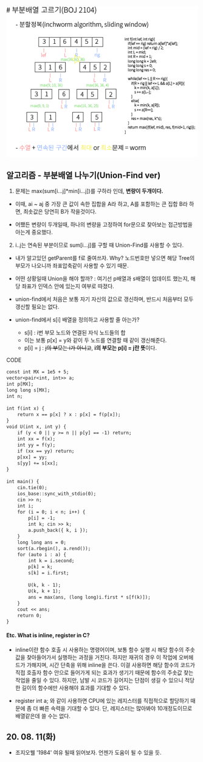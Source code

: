 ![Alt text](./img/img_200811.png)

## 알고리즘 - 부분배열 나누기(Union-Find ver)

 1. 문제는 max(sum[i...j]*min[i...j])를 구하라 인데, **변량이 두개이다.**

   - 이때, ai ~ aj 중 가장 큰 값이 속한 집합을 A라 하고, A를 포함하는 큰 집합 B라 하면, 최솟값은 당연히 B가 작을것이다.

   - 어쨌든 변량이 두개일때, 하나의 변량을 고정하여 for문으로 찾아보는 접근방법을 아는게 중요했다.

 2. i..j는 연속된 부분이므로 sum[i...j]를 구할 때 Union-Find를 사용할 수 있다. 

   - 내가 알고있던 getParent를 f로 줄여쓰자. Why? 노드번호만 넣으면 해당 Tree의 부모가 나오니까 좌표압축같이 사용할 수 있기 때문.

   - 어떤 상황일때 Union을 해야 할까? : 여기선 p배열과 s배열이 업데이트 했는지, 해당 좌표가 인덱스 안에 있는지 여부로 따졌다.

   - union-find에서 처음은 보통 자기 자신의 값으로 갱신하며, 반드시 처음부터 모두 갱신할 필요는 없다.

   - union-find에서 s[i] 배열을 정의하고 사용할 줄 아는가?

     - s[i] : i번 부모 노드와 연결된 자식 노드들의 합
     - 이는 보통 p[x] = y와 같이 두 노드를 연결할 때 같이 갱신해준다.
     - p[i] = j : ~~j의 부모는 i가 아니고~~, **i의 부모는 p[i] = j란 뜻**이다.

CODE
```
const int MX = 1e5 + 5;
vector<pair<int, int>> a;
int p[MX];
long long s[MX];
int n;

int f(int x) {
	return x == p[x] ? x : p[x] = f(p[x]);
}
void U(int x, int y) {
	if (y < 0 || y >= n || p[y] == -1) return;
	int xx = f(x);
	int yy = f(y);
	if (xx == yy) return;
	p[xx] = yy;
	s[yy] += s[xx];
}

int main() {
	cin.tie(0);
	ios_base::sync_with_stdio(0);
	cin >> n;
	int i;
	for (i = 0; i < n; i++) {
		p[i] = -1;
		int k; cin >> k;
		a.push_back({ k, i });
	}
	long long ans = 0;
	sort(a.rbegin(), a.rend());
	for (auto i : a) {
		int k = i.second;
		p[k] = k;
		s[k] = i.first;

		U(k, k - 1);
		U(k, k + 1);
		ans = max(ans, (long long)i.first * s[f(k)]);
	}
	cout << ans;
	return 0;
}
```
 
#### Etc. What is inline, register in C?

 - inline이란 함수 호출 시 사용하는 명령어이며, 보통 함수 실행 시 해당 함수의 주솟값을 찾아들어가서 실행하는 과정을 거친다. 하지만 재귀의 경우 이 작업에 오버헤드가 가해지며, 시간 단축을 위해 inline을 쓴다. 이걸 사용하면 해당 함수의 코드가 직접 호출자 함수 안으로 들어가게 되는 효과가 생기기 때문에 함수의 주솟값 찾는 작업을 줄일 수 있다. 하지만, 남발 시 코드가 길어지는 단점이 생길 수 있으니 적당한 길이의 함수에만 사용해야 효과를 기대할 수 있다.

 - register int a; 와 같이 사용하면 CPU에 있는 레지스터를 직접적으로 할당하기 때문에 좀 더 빠른 속력을 기대할 수 있다. 단, 레지스터는 많아봐야 10개정도이므로 배열같은데 쓸 수는 없다.

 ## 20. 08. 11(화)

  - 조지오웰 '1984' 여유 될때 읽어보자. 언젠가 도움이 될 수 있을 듯.